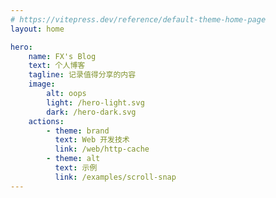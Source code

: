 ```yaml
---
# https://vitepress.dev/reference/default-theme-home-page
layout: home

hero:
    name: FX's Blog
    text: 个人博客
    tagline: 记录值得分享的内容
    image:
        alt: oops
        light: /hero-light.svg
        dark: /hero-dark.svg
    actions:
        - theme: brand
          text: Web 开发技术
          link: /web/http-cache
        - theme: alt
          text: 示例
          link: /examples/scroll-snap
---
```

